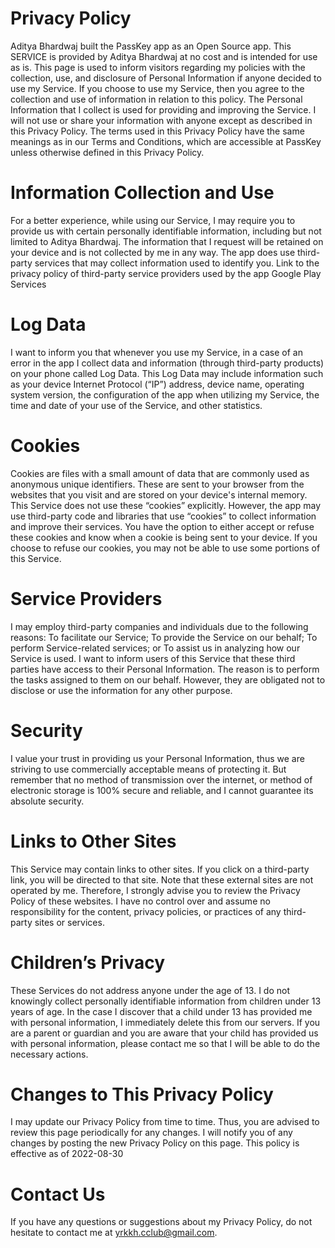 # Privacy Policy

Aditya Bhardwaj built the PassKey app as an Open Source app. This SERVICE is provided by Aditya
Bhardwaj at no cost and is intended for use as is.
This page is used to inform visitors regarding my policies with the collection, use, and disclosure
of Personal Information if anyone decided to use my Service.
If you choose to use my Service, then you agree to the collection and use of information in relation
to this policy. The Personal Information that I collect is used for providing and improving the
Service. I will not use or share your information with anyone except as described in this Privacy
Policy.
The terms used in this Privacy Policy have the same meanings as in our Terms and Conditions, which
are accessible at PassKey unless otherwise defined in this Privacy Policy.

# Information Collection and Use

For a better experience, while using our Service, I may require you to provide us with certain
personally identifiable information, including but not limited to Aditya Bhardwaj. The information
that I request will be retained on your device and is not collected by me in any way.
The app does use third-party services that may collect information used to identify you.
Link to the privacy policy of third-party service providers used by the app
Google Play Services

# Log Data

I want to inform you that whenever you use my Service, in a case of an error in the app I collect
data and information (through third-party products) on your phone called Log Data. This Log Data may
include information such as your device Internet Protocol (“IP”) address, device name, operating
system version, the configuration of the app when utilizing my Service, the time and date of your
use of the Service, and other statistics.

# Cookies

Cookies are files with a small amount of data that are commonly used as anonymous unique
identifiers. These are sent to your browser from the websites that you visit and are stored on your
device's internal memory.
This Service does not use these “cookies” explicitly. However, the app may use third-party code and
libraries that use “cookies” to collect information and improve their services. You have the option
to either accept or refuse these cookies and know when a cookie is being sent to your device. If you
choose to refuse our cookies, you may not be able to use some portions of this Service.

# Service Providers

I may employ third-party companies and individuals due to the following reasons:
To facilitate our Service;
To provide the Service on our behalf;
To perform Service-related services; or
To assist us in analyzing how our Service is used.
I want to inform users of this Service that these third parties have access to their Personal
Information. The reason is to perform the tasks assigned to them on our behalf. However, they are
obligated not to disclose or use the information for any other purpose.

# Security

I value your trust in providing us your Personal Information, thus we are striving to use
commercially acceptable means of protecting it. But remember that no method of transmission over the
internet, or method of electronic storage is 100% secure and reliable, and I cannot guarantee its
absolute security.

# Links to Other Sites

This Service may contain links to other sites. If you click on a third-party link, you will be
directed to that site. Note that these external sites are not operated by me. Therefore, I strongly
advise you to review the Privacy Policy of these websites. I have no control over and assume no
responsibility for the content, privacy policies, or practices of any third-party sites or services.

# Children’s Privacy

These Services do not address anyone under the age of 13. I do not knowingly collect personally
identifiable information from children under 13 years of age. In the case I discover that a child
under 13 has provided me with personal information, I immediately delete this from our servers. If
you are a parent or guardian and you are aware that your child has provided us with personal
information, please contact me so that I will be able to do the necessary actions.

# Changes to This Privacy Policy

I may update our Privacy Policy from time to time. Thus, you are advised to review this page
periodically for any changes. I will notify you of any changes by posting the new Privacy Policy on
this page.
This policy is effective as of 2022-08-30

# Contact Us

If you have any questions or suggestions about my Privacy Policy, do not hesitate to contact me at
yrkkh.cclub@gmail.com.
